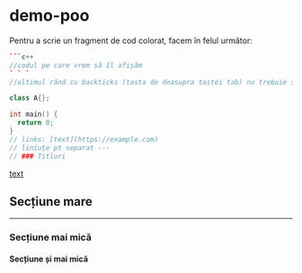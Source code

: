 # demo-poo

Pentru a scrie un fragment de cod colorat, facem în felul următor:

```c++
```c++
//codul pe care vrem să îl afișăm
` ` `
//ultimul rând cu backticks (tasta de deasupra tastei tab) nu trebuie să aibă spații între backtics

class A{};

int main() {
  return 0;
}
// links: [text](https://example.com)
// liniuțe pt separat ---
// ### Titluri
```

[text](https://example.com)

## Secțiune mare
---
### Secțiune mai mică
#### Secțiune și mai mică




